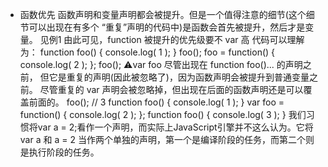 - 函数优先
  函数声明和变量声明都会被提升。但是一个值得注意的细节(这个细节可以出现在有多个
  “重复”声明的代码中)是函数会首先被提升，然后才是变量。
  见例1
    由此可见，function 被提升的优先级要不 var 高
    代码可以理解为：
      function foo() { 
        console.log( 1 );
      }
      foo(); 
      foo = function() { 
        console.log( 2 );
      };
      foo(); 
      ⚠️var foo 尽管出现在 function foo()... 的声明之前，
      但它是重复的声明(因此被忽略了)，因为函数声明会被提升到普通变量之前。
      尽管重复的 var 声明会被忽略掉，但出现在后面的函数声明还是可以覆盖前面的。 
      foo(); // 3
      function foo() { 
        console.log( 1 );
      }
      var foo = function() { 
        console.log( 2 );
      };
      function foo() { 
        console.log( 3 );
      }
      我们习惯将var a = 2;看作一个声明，而实际上JavaScript引擎并不这么认为。它将var a
      和 a = 2 当作两个单独的声明，第一个是编译阶段的任务，而第二个则是执行阶段的任务。